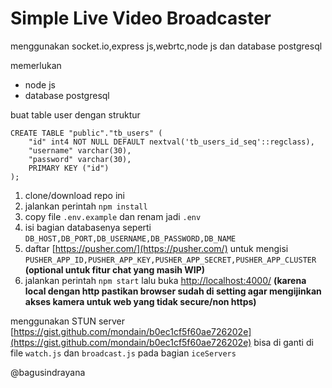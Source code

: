 # Simple Live Video Broadcaster
menggunakan socket.io,express js,webrtc,node js dan database postgresql

memerlukan
 - node js
 - database postgresql

buat table user dengan struktur
```
CREATE TABLE "public"."tb_users" (
    "id" int4 NOT NULL DEFAULT nextval('tb_users_id_seq'::regclass),
    "username" varchar(30),
    "password" varchar(30),
    PRIMARY KEY ("id")
);
```

 1. clone/download repo ini
 2. jalankan perintah `npm install`
 3. copy file `.env.example` dan renam jadi `.env`
 4. isi bagian databasenya seperti `DB_HOST,DB_PORT,DB_USERNAME,DB_PASSWORD,DB_NAME`
 5. daftar [https://pusher.com/](https://pusher.com/) untuk mengisi `PUSHER_APP_ID,PUSHER_APP_KEY,PUSHER_APP_SECRET,PUSHER_APP_CLUSTER` **(optional untuk fitur chat yang masih WIP)**
 6. jalankan perintah `npm start` lalu buka [http://localhost:4000/](http://localhost:4000/) **(karena local dengan http pastikan browser sudah di setting agar mengijinkan akses kamera untuk web yang tidak secure/non https)**

menggunakan STUN server [https://gist.github.com/mondain/b0ec1cf5f60ae726202e](https://gist.github.com/mondain/b0ec1cf5f60ae726202e) bisa di ganti di file `watch.js` dan `broadcast.js` pada bagian `iceServers`


@bagusindrayana